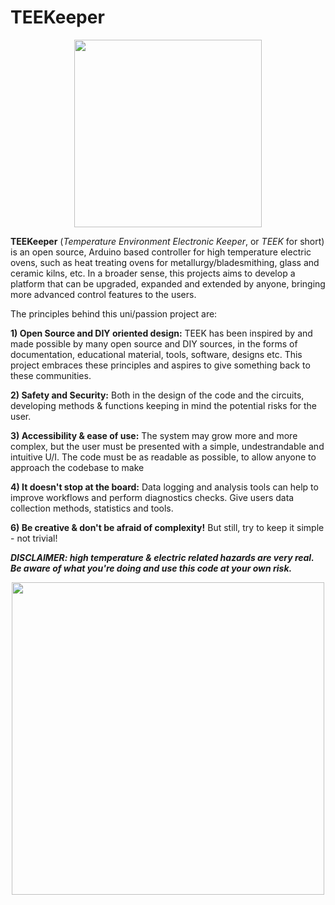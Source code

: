 # TEEKeeper 

<p align="center">
  <img width="auto" height="300" src="https://github.com/user-attachments/assets/f96092da-d257-4ab3-95a5-3d1f18744d1c">
</p>

**TEEKeeper** (_Temperature Environment Electronic Keeper_, or _TEEK_ for short) is an open source, Arduino based controller for high temperature electric ovens, such as heat treating ovens for metallurgy/bladesmithing, glass and ceramic kilns, etc.
In a broader sense, this projects aims to develop a platform that can be upgraded, expanded and extended by anyone, bringing more advanced control features to the users.

The principles behind this uni/passion project are:

**1) Open Source and DIY oriented design:**
     TEEK has been inspired by and made possible by many open source and DIY sources, in the forms of documentation, educational material, tools, software, designs etc.
     This project embraces these principles and aspires to give something back to these communities.

**2) Safety and Security:**
     Both in the design of the code and the circuits, developing methods & functions keeping in mind the potential risks for the user.

**3) Accessibility & ease of use:**
     The system may grow more and more complex, but the user must be presented with a simple, undestrandable and intuitive U/I.
     The code must be as readable as possible, to allow anyone to approach the codebase to make 

**4) It doesn't stop at the board:**
     Data logging and analysis tools can help to improve workflows and perform diagnostics checks. Give users data collection methods, statistics and tools.

**6) Be creative & don't be afraid of complexity!**
     But still, try to keep it simple - not trivial!
     
***DISCLAIMER: high temperature & electric related hazards are very real. 
Be aware of what you're doing and use this code at your own risk.***

<p align="center">
  <img width="auto" height="500" src="https://github.com/user-attachments/assets/f9d977a5-053c-4561-a484-1587d02289f4">
</p>


